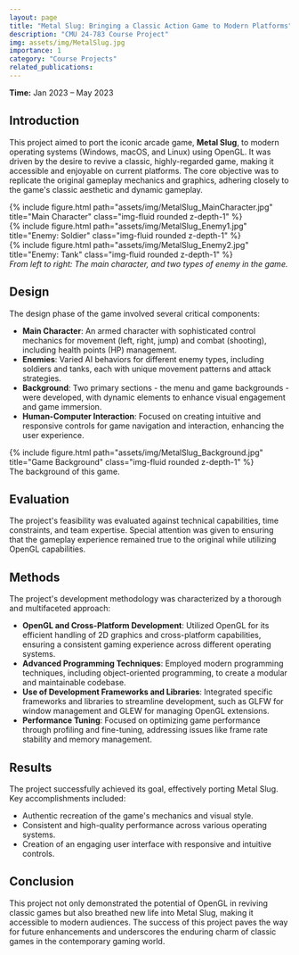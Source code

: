 ```yaml
---
layout: page
title: "Metal Slug: Bringing a Classic Action Game to Modern Platforms"
description: "CMU 24-783 Course Project"
img: assets/img/MetalSlug.jpg
importance: 1
category: "Course Projects"
related_publications:
---
```


<strong>Time:</strong> Jan 2023 – May 2023

## Introduction

This project aimed to port the iconic arcade game, **Metal Slug**, to modern operating systems (Windows, macOS, and Linux) using OpenGL. It was driven by the desire to revive a classic, highly-regarded game, making it accessible and enjoyable on current platforms. The core objective was to replicate the original gameplay mechanics and graphics, adhering closely to the game's classic aesthetic and dynamic gameplay.

<div class="row">
    <div class="col-sm mt-3 mt-md-0">
        {% include figure.html path="assets/img/MetalSlug_MainCharacter.jpg" title="Main Character" class="img-fluid rounded z-depth-1" %}
    </div>
    <div class="col-sm mt-3 mt-md-0">
        {% include figure.html path="assets/img/MetalSlug_Enemy1.jpg" title="Enemy: Soldier" class="img-fluid rounded z-depth-1" %}
    </div>
    <div class="col-sm mt-3 mt-md-0">
        {% include figure.html path="assets/img/MetalSlug_Enemy2.jpg" title="Enemy: Tank" class="img-fluid rounded z-depth-1" %}
    </div>
</div>
<div class="caption">
    <em>From left to right: The main character, and two types of enemy in the game.</em>
</div>

## Design

The design phase of the game involved several critical components:

- **Main Character**: An armed character with sophisticated control mechanics for movement (left, right, jump) and combat (shooting), including health points (HP) management.
- **Enemies**: Varied AI behaviors for different enemy types, including soldiers and tanks, each with unique movement patterns and attack strategies.
- **Background**: Two primary sections - the menu and game backgrounds - were developed, with dynamic elements to enhance visual engagement and game immersion.
- **Human-Computer Interaction**: Focused on creating intuitive and responsive controls for game navigation and interaction, enhancing the user experience.

<div class="row">
    <div class="col-sm mt-3 mt-md-0">
        {% include figure.html path="assets/img/MetalSlug_Background.jpg" title="Game Background" class="img-fluid rounded z-depth-1" %}
    </div>
</div>
<div class="caption">
    The background of this game.
</div>

## Evaluation

The project's feasibility was evaluated against technical capabilities, time constraints, and team expertise. Special attention was given to ensuring that the gameplay experience remained true to the original while utilizing OpenGL capabilities.

## Methods

The project's development methodology was characterized by a thorough and multifaceted approach:

- **OpenGL and Cross-Platform Development**: Utilized OpenGL for its efficient handling of 2D graphics and cross-platform capabilities, ensuring a consistent gaming experience across different operating systems.
- **Advanced Programming Techniques**: Employed modern programming techniques, including object-oriented programming, to create a modular and maintainable codebase.
- **Use of Development Frameworks and Libraries**: Integrated specific frameworks and libraries to streamline development, such as GLFW for window management and GLEW for managing OpenGL extensions.
- **Performance Tuning**: Focused on optimizing game performance through profiling and fine-tuning, addressing issues like frame rate stability and memory management.

## Results

The project successfully achieved its goal, effectively porting Metal Slug. Key accomplishments included:

- Authentic recreation of the game's mechanics and visual style.
- Consistent and high-quality performance across various operating systems.
- Creation of an engaging user interface with responsive and intuitive controls.

## Conclusion

This project not only demonstrated the potential of OpenGL in reviving classic games but also breathed new life into Metal Slug, making it accessible to modern audiences. The success of this project paves the way for future enhancements and underscores the enduring charm of classic games in the contemporary gaming world.
